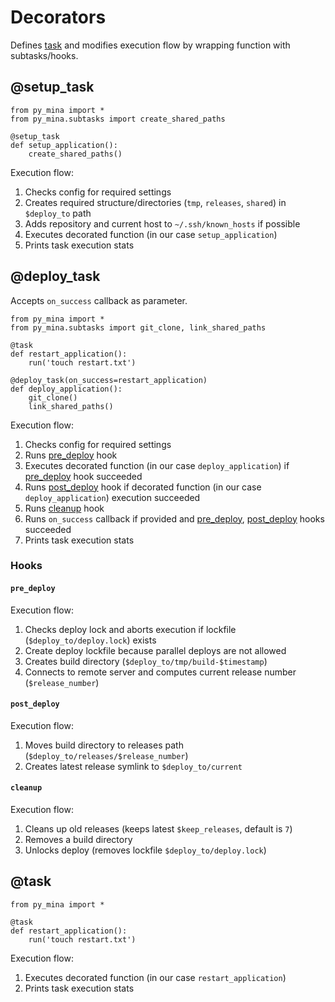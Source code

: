 # Decorators

Defines [task](tasks.md) and modifies execution flow by wrapping function with subtasks/hooks.

## @setup_task

```
from py_mina import *
from py_mina.subtasks import create_shared_paths

@setup_task
def setup_application():
	create_shared_paths()
```

Execution flow:

1. Checks config for required settings
2. Creates required structure/directories (`tmp`, `releases`, `shared`) in `$deploy_to` path
3. Adds repository and current host to `~/.ssh/known_hosts` if possible
4. Executes decorated function (in our case `setup_application`)
5. Prints task execution stats




## @deploy_task

Accepts `on_success` callback as parameter.

```
from py_mina import *
from py_mina.subtasks import git_clone, link_shared_paths

@task
def restart_application():
	run('touch restart.txt')

@deploy_task(on_success=restart_application)
def deploy_application():
	git_clone()
	link_shared_paths()
```

Execution flow:

1. Checks config for required settings
2. Runs [pre_deploy](#pre_deploy) hook
3. Executes decorated function (in our case `deploy_application`) if [pre_deploy](#pre_deploy) hook succeeded 
4. Runs [post_deploy](#post_deploy) hook if decorated function (in our case `deploy_application`) execution succeeded
5. Runs [cleanup](#cleanup) hook
6. Runs `on_success` callback if provided and [pre_deploy](#pre_deploy), [post_deploy](#post_deploy) hooks succeeded
7. Prints task execution stats

### Hooks

#### `pre_deploy`

Execution flow:

1. Checks deploy lock and aborts execution if lockfile (`$deploy_to/deploy.lock`) exists
2. Create deploy lockfile because parallel deploys are not allowed
3. Creates build directory (`$deploy_to/tmp/build-$timestamp`)
4. Connects to remote server and computes current release number (`$release_number`)

#### `post_deploy`

Execution flow:

1. Moves build directory to releases path (`$deploy_to/releases/$release_number`)
2. Creates latest release symlink to `$deploy_to/current`

#### `cleanup`

Execution flow:

1. Cleans up old releases (keeps latest `$keep_releases`, default is `7`)
2. Removes a build directory
3. Unlocks deploy (removes lockfile `$deploy_to/deploy.lock`)




## @task


```
from py_mina import *

@task
def restart_application():
	run('touch restart.txt')
```

Execution flow:

1. Executes decorated function (in our case `restart_application`)
2. Prints task execution stats
